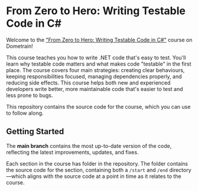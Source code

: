 # From Zero to Hero: Writing Testable Code in C#

Welcome to the ["From Zero to Hero: Writing Testable Code in C#"](https://dometrain.com/course/from-zero-to-hero-writing-testable-code-in-csharp/?ref=dometrain-github) course on Dometrain! 

This course teaches you how to write .NET code that's easy to test. You'll learn why testable code matters and what makes code "testable" in the first place. The course covers four main strategies: creating clear behaviours, keeping responsibilities focused, managing dependencies properly, and reducing side effects.
This course helps both new and experienced developers write better, more maintainable code that's easier to test and less prone to bugs.

This repository contains the source code for the course, which you can use to follow along.

## Getting Started

The **main branch** contains the most up-to-date version of the code, reflecting the latest improvements, updates, and fixes. 

Each section in the course has folder in the repository. The folder contains the source code for the section, containing both a `/start` and `/end` directory—which aligns with the source code at a point in time as it relates to the course.